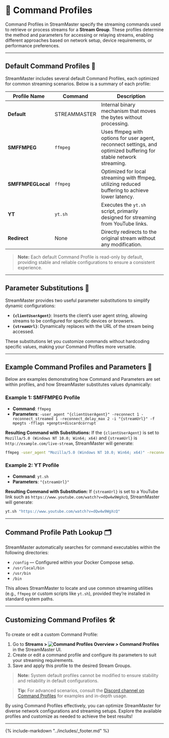 # 📘 Command Profiles

Command Profiles in StreamMaster specify the streaming commands used to retrieve or process streams for a **Stream Group**. These profiles determine the method and parameters for accessing or relaying streams, enabling different approaches based on network setup, device requirements, or performance preferences.

---

## Default Command Profiles 🚀

StreamMaster includes several default Command Profiles, each optimized for common streaming scenarios. Below is a summary of each profile:

| **Profile Name**  | **Command**  | **Description**                                                                                                    |
| ----------------- | ------------ | ------------------------------------------------------------------------------------------------------------------ |
| **Default**       | STREAMMASTER | Internal binary mechanism that moves the bytes without processing.                                                 |
| **SMFFMPEG**      | `ffmpeg`     | Uses ffmpeg with options for user agent, reconnect settings, and optimized buffering for stable network streaming. |
| **SMFFMPEGLocal** | `ffmpeg`     | Optimized for local streaming with ffmpeg, utilizing reduced buffering to achieve lower latency.                   |
| **YT**            | `yt.sh`      | Executes the `yt.sh` script, primarily designed for streaming from YouTube links.                                  |
| **Redirect**      | None         | Directly redirects to the original stream without any modification.                                                |

> **Note:** Each default Command Profile is read-only by default, providing stable and reliable configurations to ensure a consistent experience.

---

## Parameter Substitutions 📝

StreamMaster provides two useful parameter substitutions to simplify dynamic configurations:

- **`{clientUserAgent}`**: Inserts the client’s user agent string, allowing streams to be configured for specific devices or browsers.
- **`{streamUrl}`**: Dynamically replaces with the URL of the stream being accessed.

These substitutions let you customize commands without hardcoding specific values, making your Command Profiles more versatile.

---

## Example Command Profiles and Parameters 🔧

Below are examples demonstrating how Command and Parameters are set within profiles, and how StreamMaster substitutes values dynamically:

### Example 1: SMFFMPEG Profile

- **Command**: `ffmpeg`
- **Parameters**: `-user_agent "{clientUserAgent}" -reconnect 1 -reconnect_streamed 1 -reconnect_delay_max 2 -i "{streamUrl}" -f mpegts -fflags +genpts+discardcorrupt`

**Resulting Command with Substitutions:**
If the `{clientUserAgent}` is set to `Mozilla/5.0 (Windows NT 10.0; Win64; x64)` and `{streamUrl}` is `http://example.com/live-stream`, StreamMaster will generate:

```bash
ffmpeg -user_agent "Mozilla/5.0 (Windows NT 10.0; Win64; x64)" -reconnect 1 -reconnect_streamed 1 -reconnect_delay_max 2 -i "http://example.com/live-stream" -f mpegts -fflags +genpts+discardcorrupt
```

### Example 2: YT Profile

- **Command**: `yt.sh`
- **Parameters**: `"{streamUrl}"`

**Resulting Command with Substitution:**
If `{streamUrl}` is set to a YouTube link such as `https://www.youtube.com/watch?v=dQw4w9WgXcQ`, StreamMaster will generate:

```bash
yt.sh "https://www.youtube.com/watch?v=dQw4w9WgXcQ"
```

---

## Command Profile Path Lookup 🗂️

StreamMaster automatically searches for command executables within the following directories:

- `/config` — Configured within your Docker Compose setup.
- `/usr/local/bin`
- `/usr/bin`
- `/bin`

This allows StreamMaster to locate and use common streaming utilities (e.g., `ffmpeg` or custom scripts like `yt.sh`), provided they’re installed in standard system paths.

---

## Customizing Command Profiles 🛠️

To create or edit a custom Command Profile:

1. Go to **Streams > ![Command Profiles Overview](assets/profiles.png) > Command Profiles** in the StreamMaster UI.
2. Create or edit a command profile and configure its parameters to suit your streaming requirements.
3. Save and apply this profile to the desired Stream Groups.

> **Note:** System default profiles cannot be modified to ensure stability and reliability in default configurations.

> **Tip:** For advanced scenarios, consult the [Discord channel on Command Profiles](https://discord.com/channels/1075403862124531753/1296815673472974878) for examples and in-depth usage.

By using Command Profiles effectively, you can optimize StreamMaster for diverse network configurations and streaming setups. Explore the available profiles and customize as needed to achieve the best results!

---

{% include-markdown "../includes/_footer.md" %}
